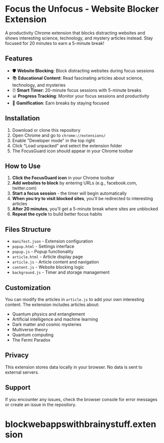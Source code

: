 # Focus the Unfocus - Website Blocker Extension

A productivity Chrome extension that blocks distracting websites and shows interesting science, technology, and mystery articles instead. Stay focused for 20 minutes to earn a 5-minute break!

## Features

- 🛡️ **Website Blocking**: Block distracting websites during focus sessions
- 📚 **Educational Content**: Read fascinating articles about science, technology, and mysteries
- ⏰ **Smart Timer**: 20-minute focus sessions with 5-minute breaks
- 📊 **Progress Tracking**: Monitor your focus sessions and productivity
- 🎯 **Gamification**: Earn breaks by staying focused

## Installation

1. Download or clone this repository
2. Open Chrome and go to `chrome://extensions/`
3. Enable "Developer mode" in the top right
4. Click "Load unpacked" and select the extension folder
5. The FocusGuard icon should appear in your Chrome toolbar

## How to Use

1. **Click the FocusGuard icon** in your Chrome toolbar
2. **Add websites to block** by entering URLs (e.g., facebook.com, twitter.com)
3. **Start a focus session** - the timer will begin automatically
4. **When you try to visit blocked sites**, you'll be redirected to interesting articles
5. **After 20 minutes**, you'll get a 5-minute break where sites are unblocked
6. **Repeat the cycle** to build better focus habits

## Files Structure

- `manifest.json` - Extension configuration
- `popup.html` - Settings interface
- `popup.js` - Popup functionality
- `article.html` - Article display page
- `article.js` - Article content and navigation
- `content.js` - Website blocking logic
- `background.js` - Timer and storage management

## Customization

You can modify the articles in `article.js` to add your own interesting content. The extension includes articles about:
- Quantum physics and entanglement
- Artificial intelligence and machine learning
- Dark matter and cosmic mysteries
- Multiverse theory
- Quantum computing
- The Fermi Paradox

## Privacy

This extension stores data locally in your browser. No data is sent to external servers.

## Support

If you encounter any issues, check the browser console for error messages or create an issue in the repository.
# blockwebappswithbrainystuff.extension
